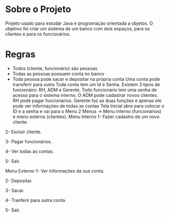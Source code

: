 # Sobre o Projeto
Projeto usado para estudar Java e programação orientada a objetos. O objetivo foi criar um sistema de um banco com dois espaços, para os clientes e para os funcionários.

# Regras
- Todos (cliente, funcionário) são pessoas
- Todas as pessoas possuem conta no banco
- Toda pessoa pode sacar e depositar na própria conta
Uma conta pode transferir para outra
Toda conta tem um Id e Senha.
Existem 3 tipos de funcionáiro: RH, ADM e Gerente.
Todo funcionário tem uma senha de acesso para o sistema interno.
O ADM pode cadastrar novos clientes.
RH pode pagar funcionários.
Gerente faz as duas funções e apenas ele pode ver informações de todas as contas
Tela Inicial abre para colocar o ID e a senha e vai para o Menu
2 Menus → Menu interno (funcionários) e menu externo (clientes).
Menu Interno
1- Fazer cadastro de um novo cliente.

2- Excluir cliente.

3- Pagar funcionários.

4- Ver todas as contas.

5- Sair.

Menu Externo
1- Ver informações da sua conta.

2- Depositar.

3- Sacar.

4- Tranferir para outra conta.

5- Sair.
